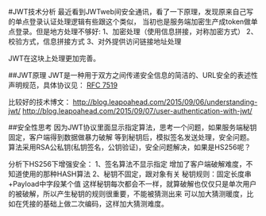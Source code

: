 #JWT技术分析
最近看到JWTweb间安全通讯，看了一下原理，发现原来自己写的单点登录认证处理逻辑有些跟这个类似，
当初也是服务端加密生产成token做单点登录。但是地方处理不够好:
1、加密处理（使用信息拼接，对称加密方式）
2、校验方式，信息拼接方式
3、对外提供访问链接地址处理

JWT在这块上处理更加完善。

##JWT原理
JWT是一种用于双方之间传递安全信息的简洁的、URL安全的表述性声明规范，具体协议见：
[RFC 7519](https://tools.ietf.org/html/rfc7519)

比较好的技术博文：
http://blog.leapoahead.com/2015/09/06/understanding-jwt/
http://blog.leapoahead.com/2015/09/07/user-authentication-with-jwt/

##安全性思考
因为JWT协议里面显示指定算法，思考一个问题，如果服务端秘钥固定，客户端得到数据做暴力破解
等到秘钥后，模拟签名发送处理，安全问题。算法采用RSA公私钥(私钥签名，公钥验证)，安全问题解决，如果是HS256呢？

分析下HS256下增强安全：
1、签名算法不显示指定
   增加了客户端破解难度，不知道使用的那种HASH算法
2、秘钥不固定，跟对象有关
   秘钥规则：固定长度串+Payload中字段某个值
   这样秘钥每次都会不一样，就算破解也仅仅只是单次用户的被破解，所以产生秘钥的规则很重要，不能被猜测出来
   可以加大猜测暖度，比如在凭接的基础上做二次编码，这样加大猜测难度。

